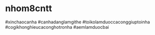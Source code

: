 # nhom8cntt 
#xinchaocanha
#canhadanglamgithe
#toikolamduoccaconggiuptoinha
#cogikhonghieucaconghotronha
#aemlamduocbai
#